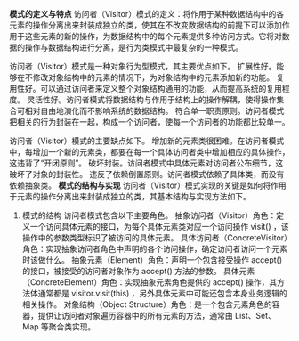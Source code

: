 **模式的定义与特点**
访问者（Visitor）模式的定义：将作用于某种数据结构中的各元素的操作分离出来封装成独立的类，使其在不改变数据结构的前提下可以添加作用于这些元素的新的操作，为数据结构中的每个元素提供多种访问方式。它将对数据的操作与数据结构进行分离，是行为类模式中最复杂的一种模式。

访问者（Visitor）模式是一种对象行为型模式，其主要优点如下。
扩展性好。能够在不修改对象结构中的元素的情况下，为对象结构中的元素添加新的功能。
复用性好。可以通过访问者来定义整个对象结构通用的功能，从而提高系统的复用程度。
灵活性好。访问者模式将数据结构与作用于结构上的操作解耦，使得操作集合可相对自由地演化而不影响系统的数据结构。
符合单一职责原则。访问者模式把相关的行为封装在一起，构成一个访问者，使每一个访问者的功能都比较单一。

访问者（Visitor）模式的主要缺点如下。
增加新的元素类很困难。在访问者模式中，每增加一个新的元素类，都要在每一个具体访问者类中增加相应的具体操作，这违背了“开闭原则”。
破坏封装。访问者模式中具体元素对访问者公布细节，这破坏了对象的封装性。
违反了依赖倒置原则。访问者模式依赖了具体类，而没有依赖抽象类。
**模式的结构与实现**
访问者（Visitor）模式实现的关键是如何将作用于元素的操作分离出来封装成独立的类，其基本结构与实现方法如下。
1. 模式的结构
访问者模式包含以下主要角色。
抽象访问者（Visitor）角色：定义一个访问具体元素的接口，为每个具体元素类对应一个访问操作 visit() ，该操作中的参数类型标识了被访问的具体元素。
具体访问者（ConcreteVisitor）角色：实现抽象访问者角色中声明的各个访问操作，确定访问者访问一个元素时该做什么。
抽象元素（Element）角色：声明一个包含接受操作 accept() 的接口，被接受的访问者对象作为 accept() 方法的参数。
具体元素（ConcreteElement）角色：实现抽象元素角色提供的 accept() 操作，其方法体通常都是 visitor.visit(this) ，另外具体元素中可能还包含本身业务逻辑的相关操作。
对象结构（Object Structure）角色：是一个包含元素角色的容器，提供让访问者对象遍历容器中的所有元素的方法，通常由 List、Set、Map 等聚合类实现。